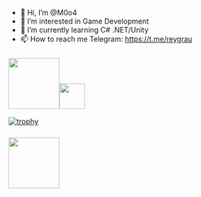 - 👋 Hi, I’m @M0o4
- 👀 I’m interested in Game Development
- 🌱 I’m currently learning C# .NET/Unity
- 📫 How to reach me
Telegram: https://t.me/reygrau

### <img src="https://media.giphy.com/media/cNMvigKJK2fVfEHtDh/giphy.gif" width="100"><img src="https://media.giphy.com/media/Un9ecvRqXKyYXikiEp/giphy.gif" width="50"> 
[![trophy](https://github-profile-trophy.vercel.app/?username=M0o4&column=4)](https://github.com/ryo-ma/github-profile-trophy)
### <img src="https://media.giphy.com/media/UZfBIdKciJXVe/giphy.gif" width="100"> 
<!---
M0o4/M0o4 is a ✨ special ✨ repository because its `README.md` (this file) appears on your GitHub profile.
You can click the Preview link to take a look at your changes.
--->
